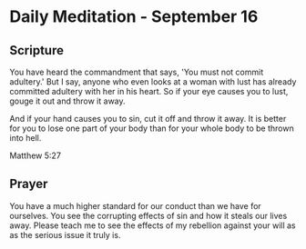 # Daily Meditation - September 16

## Scripture

You have heard the commandment that says, 'You must not commit adultery.' But I say, anyone who even
looks at a woman with lust has already committed adultery with her in his heart. So if your eye
causes you to lust, gouge it out and throw it away. 

And if your hand causes you to sin, cut it off and throw it away. It is better for you to lose one
part of your body than for your whole body to be thrown into hell.

Matthew 5:27


## Prayer

You have a much higher standard for our conduct than we have for ourselves.  You see the corrupting
effects of sin and how it steals our lives away.  Please teach me to see the effects of my rebellion
against your will as as the serious issue it truly is.

